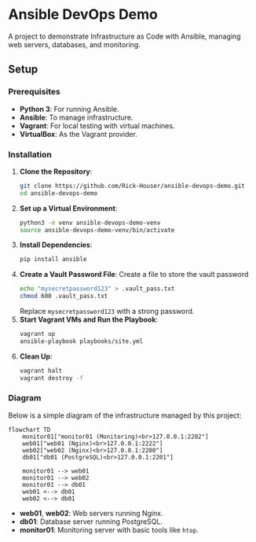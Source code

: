 # Ansible DevOps Demo

A project to demonstrate Infrastructure as Code with Ansible, managing web servers, databases, and monitoring.

## Setup

### Prerequisites
- **Python 3**: For running Ansible.
- **Ansible**: To manage infrastructure.
- **Vagrant**: For local testing with virtual machines.
- **VirtualBox**: As the Vagrant provider.

### Installation
1. **Clone the Repository**:
   ```bash
   git clone https://github.com/Rick-Houser/ansible-devops-demo.git
   cd ansible-devops-demo
2. **Set up a Virtual Environment**:
    ```bash
    python3 -m venv ansible-devops-demo-venv
    source ansible-devops-demo-venv/bin/activate
3. **Install Dependencies**:
    ```bash
    pip install ansible
4. **Create a Vault Password File**:
    Create a file to store the vault password
    ```bash
    echo "mysecretpassword123" > .vault_pass.txt
    chmod 600 .vault_pass.txt
    ```
    Replace `mysecretpassword123` with a strong password.
5. **Start Vagrant VMs and Run the Playbook**:
    ```bash
    vagrant up
    ansible-playbook playbooks/site.yml
6. **Clean Up**:
    ```bash
    vagrant halt
    vagrant destroy -f

### Diagram
Below is a simple diagram of the infrastructure managed by this project:
```mermaid
flowchart TD
    monitor01["monitor01 (Monitoring)<br>127.0.0.1:2202"]
    web01["web01 (Nginx)<br>127.0.0.1:2222"]
    web02["web02 (Nginx)<br>127.0.0.1:2200"]
    db01["db01 (PostgreSQL)<br>127.0.0.1:2201"]

    monitor01 --> web01
    monitor01 --> web02
    monitor01 --> db01
    web01 <--> db01
    web02 <--> db01
```
* **web01**, **web02**: Web servers running Nginx.
* **db01**: Database server running PostgreSQL.
* **monitor01**: Monitoring server with basic tools like `htop`.